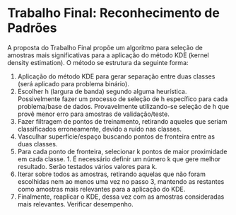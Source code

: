 # Trabalho Final: Reconhecimento de Padrões

A proposta do Trabalho Final propõe um algoritmo para seleção de amostras mais significativas para a aplicação do método KDE (kernel density estimation). O método se estrutura da seguinte forma:


1. Aplicação do método KDE para gerar separação entre duas classes (será aplicado para problema binário).
  1. Escolher h (largura de banda) segundo alguma heurística. Possivelmente fazer um processo de seleção de h específico para cada problema/base de dados. Provavelmente utilizando-se seleção de h  que provê menor erro para amostras de validação/teste.
1. Fazer filtragem de pontos de treinamento, retirando aqueles que seriam classificados erroneamente, devido a ruído nas classes.
1. Vasculhar superfície/espaço buscando pontos de fronteira entre as duas classes.
  1. Para cada ponto de fronteira, selecionar k pontos de maior proximidade em cada classe.
    1. É necessário definir um número k que gere melhor resultado. Serão testados vários valores para k.
1. Iterar sobre todos as amostras, retirando aquelas que não foram escolhidas nem ao menos uma vez no passo 3, mantendo as restantes como amostras mais relevantes para a aplicação do KDE.
1. Finalmente, reaplicar o KDE, dessa vez com as amostras consideradas mais relevantes. Verificar desempenho.
